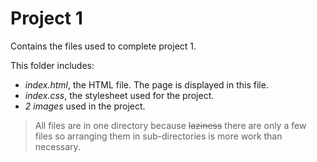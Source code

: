Project 1
=========

Contains the files used to complete project 1.

This folder includes:
* _index.html_, the HTML file. The page is displayed in this file.
* _index.css_, the stylesheet used for the project.
* _2 images_ used in the project.

> All files are in one directory because ~~laziness~~ there are only a few files so arranging them in sub-directories is more work than necessary.